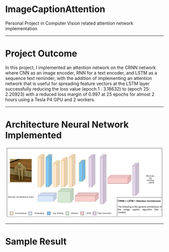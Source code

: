 # ImageCaptionAttention
Personal Project in Computer Vision related attention network implementation
***

# Project Outcome
In this project, I implemented an attention network on the CRNN network where CNN as an image encoder, RNN for a text encoder, and LSTM as a sequence text reminder, with the addition of implementing an attention network that is useful for spreading feature vectors at the LSTM layer successfully reducing the loss value (epoch 1 : 3.18632) to (epoch 25: 2.20923) with a reduced loss margin of 0.997 at 25 epochs for almost 2 hours using a Tesla P4 GPU and 2 workers.
***

# Architecture Neural Network Implemented
![](https://github.com/NnA301023/ImageCaptionAttention/blob/main/WhatsApp%20Image%202022-08-03%20at%2014.32.08.jpeg)
***

# Sample Result
